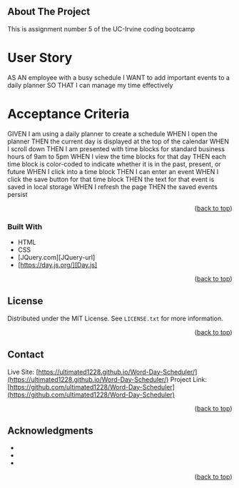 <a name="readme-top"></a>


<!-- ABOUT THE PROJECT -->
## About The Project
This is assignment number 5 of the UC-Irvine coding bootcamp

# User Story
AS AN employee with a busy schedule
I WANT to add important events to a daily planner
SO THAT I can manage my time effectively

# Acceptance Criteria

GIVEN I am using a daily planner to create a schedule
WHEN I open the planner
THEN the current day is displayed at the top of the calendar
WHEN I scroll down
THEN I am presented with time blocks for standard business hours of 9am to 5pm
WHEN I view the time blocks for that day
THEN each time block is color-coded to indicate whether it is in the past, present, or future
WHEN I click into a time block
THEN I can enter an event
WHEN I click the save button for that time block
THEN the text for that event is saved in local storage
WHEN I refresh the page
THEN the saved events persist

<p align="right">(<a href="#readme-top">back to top</a>)</p>



### Built With

* HTML
* CSS
* [JQuery.com][JQuery-url]
* [https://day.js.org/][Day.js]

<p align="right">(<a href="#readme-top">back to top</a>)</p>

<!-- LICENSE -->
## License

Distributed under the MIT License. See `LICENSE.txt` for more information.

<p align="right">(<a href="#readme-top">back to top</a>)</p>



<!-- CONTACT -->
## Contact

Live Site: [https://ultimated1228.github.io/Word-Day-Scheduler/](https://ultimated1228.github.io/Word-Day-Scheduler/)
Project Link: [https://github.com/ultimated1228/Word-Day-Scheduler](https://github.com/ultimated1228/Word-Day-Scheduler)

<p align="right">(<a href="#readme-top">back to top</a>)</p>



<!-- ACKNOWLEDGMENTS -->
## Acknowledgments

* []()
* []()
* []()

<p align="right">(<a href="#readme-top">back to top</a>)</p>
